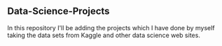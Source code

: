 ## Data-Science-Projects ##
In this repository I'll be adding the projects which I have done by myself taking the data sets from Kaggle and other data science web sites.        




